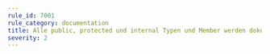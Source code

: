 ```yaml
---
rule_id: 7001
rule_category: documentation
title: Alle public, protected und internal Typen und Member werden dokumentiert
severity: 2
---
```


